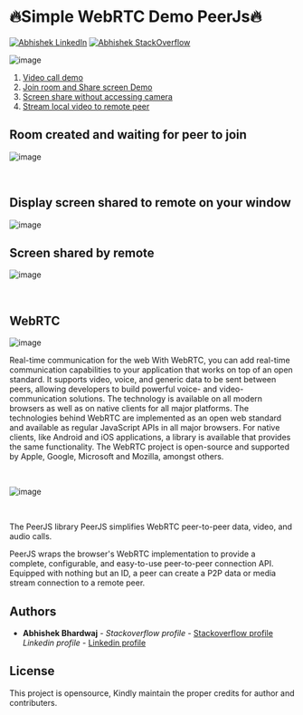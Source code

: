 # 🔥Simple WebRTC Demo PeerJs🔥  

[![Abhishek LinkedIn](https://img.shields.io/badge/Abhishek-LinkedIn-blue.svg?style=for-the-badge)](https://www.linkedin.com/in/abhi5h3k/) [![Abhishek StackOverflow](https://img.shields.io/badge/Abhishek-StackOverflow-orange.svg?style=for-the-badge)](https://stackoverflow.com/users/6870223/abhi?tab=profile)

![image](https://github.com/Abhi5h3k/WebRTC-PeerJs-Demo/assets/37928721/d9a67de7-4b92-4578-af57-a00127126959)
<br>

1. [Video call demo](https://www.youtube.com/watch?v=0q6bqpqgwuM)
2. [Join room and Share screen Demo](https://www.youtube.com/watch?v=VXLuTYFisTM)
3. [Screen share without accessing camera](https://www.youtube.com/watch?v=85tZyL1hLVo)
4. [Stream local video to remote peer](https://www.youtube.com/watch?v=P7c9Ll6Fj8A)

## Room created and waiting for peer to join
![image](https://user-images.githubusercontent.com/37928721/208362764-bbfda487-51ab-441c-85e2-a9eeba0c4a2a.png)

 <br />

## Display screen shared to remote on your window
![image](https://user-images.githubusercontent.com/37928721/209775000-20d1a9f4-1225-4583-876d-85161b352bb7.png)
 

## Screen shared by remote
![image](https://user-images.githubusercontent.com/37928721/208362930-682653ea-e9b9-4341-b057-36f255e3aefe.png)

 <br />

## WebRTC

![image](https://www.wowza.com/wp-content/uploads/WebRTC.gif)



Real-time communication for the web
With WebRTC, you can add real-time communication capabilities to your application that works on top of an open standard. It supports video, voice, and generic data to be sent between peers, allowing developers to build powerful voice- and video-communication solutions. The technology is available on all modern browsers as well as on native clients for all major platforms. The technologies behind WebRTC are implemented as an open web standard and available as regular JavaScript APIs in all major browsers. For native clients, like Android and iOS applications, a library is available that provides the same functionality. The WebRTC project is open-source and supported by Apple, Google, Microsoft and Mozilla, amongst others. 

 <br />

![image](https://user-images.githubusercontent.com/37928721/208312620-d2626047-1a8d-4891-8be1-44a79d9c06dd.png)

 <br />

The PeerJS library
PeerJS simplifies WebRTC peer-to-peer data, video, and audio calls.

PeerJS wraps the browser's WebRTC implementation to provide a complete, configurable, and easy-to-use peer-to-peer connection API. Equipped with nothing but an ID, a peer can create a P2P data or media stream connection to a remote peer.

## Authors

* **Abhishek Bhardwaj** - *Stackoverflow profile* - [Stackoverflow profile](https://stackoverflow.com/users/6870223/abhi?tab=profile)
			  *Linkedin profile* - [Linkedin profile](https://www.linkedin.com/in/abhishek-bhardwaj-b16764166)
 	


## License

This project is opensource, Kindly maintain the proper credits for author and contributers.
